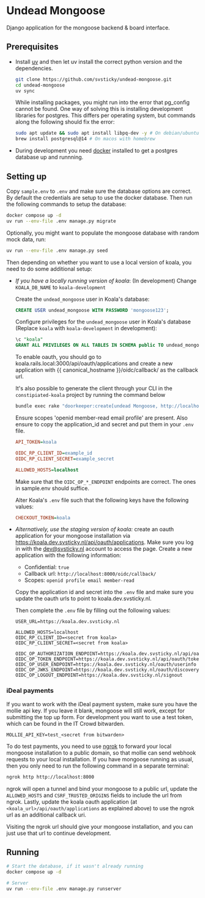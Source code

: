 # Undead Mongoose

Django application for the mongoose backend & board interface.

## Prerequisites

- Install [uv](https://docs.astral.sh/uv/getting-started/installation/) and then let uv install the correct python version and the dependencies.

  ```bash
  git clone https://github.com/svsticky/undead-mongoose.git
  cd undead-mongoose
  uv sync
  ```

  While installing packages, you might run into the error that pg_config cannot be found. One way of solving this is installing development libraries for postgres. This differs per operating system, but commands along the following should fix the error:

  ```bash
  sudo apt update && sudo apt install libpq-dev -y # On debian/ubuntu
  brew install postgresql@14 # On macos with homebrew
  ```
- During development you need [docker](https://www.docker.com/) installed to get a postgres database up and runnning.

## Setting up

Copy `sample.env` to `.env` and make sure the database options are correct. By default the credentials are setup to use the docker database. Then run the following commands to setup the database:

```bash
docker compose up -d
uv run --env-file .env manage.py migrate
```

Optionally, you might want to populate the mongoose database with random mock data, run:

```bash
uv run --env-file .env manage.py seed
```
Then depending on whether you want to use a local version of koala, you need to do some additional setup:

- *If you have a locally running version of koala*: (In development) Change `KOALA_DB_NAME` to `koala-development`

    Create the `undead_mongoose` user in Koala's database:

    ```sql
    CREATE USER undead_mongoose WITH PASSWORD 'mongoose123';
    ```

    Configure privileges for the `undead_mongoose` user in Koala's database (Replace `koala` with `koala-development` in development):

    ```sql
    \c "koala"
    GRANT ALL PRIVILEGES ON ALL TABLES IN SCHEMA public TO undead_mongoose;
    ```

    To enable oauth, you should go to koala.rails.local:3000/api/oauth/applications and create a new application with {{ canonical_hostname }}/oidc/callback/ as the callback url.

    It's also possible to generate the client through your CLI in the `constipiated-koala` project by running the command below

    ```bash
    bundle exec rake "doorkeeper:create[undead Mongoose, http://localhost:8000/oidc/callback/, openid profile email member-read]"
    ```

    Ensure scopes 'openid member-read email profile' are present. Also ensure to copy the application_id and secret and put them in your `.env` file.

    ```ini
    API_TOKEN=koala

    OIDC_RP_CLIENT_ID=example_id
    OIDC_RP_CLIENT_SECRET=example_secret

    ALLOWED_HOSTS=localhost
    ```

    Make sure that the `OIDC_OP_*_ENDPOINT` endpoints are correct. The ones in sample.env should suffice.

    Alter Koala's `.env` file such that the following keys have the following values:

    ```ini
    CHECKOUT_TOKEN=koala
    ```

- *Alternatively, use the staging version of koala:* create an oauth application for your mongoose installation via <https://koala.dev.svsticky.nl/api/oauth/applications>. Make sure you log in with the <dev@svsticky.nl> account to access the page. Create a new application with the following information:
  - Confidential: `true`
  - Callback url: `http://localhost:8000/oidc/callback/`
  - Scopes: `openid profile email member-read`
  
  Copy the application id and secret into the `.env` file and make sure you update the oauth urls to point to koala.dev.svsticky.nl.

  Then complete the `.env` file by filling out the following values:

  ```env
  USER_URL=https://koala.dev.svsticky.nl

  ALLOWED_HOSTS=localhost
  OIDC_RP_CLIENT_ID=<secret from koala>
  OIDC_RP_CLIENT_SECRET=<secret from koala>

  OIDC_OP_AUTHORIZATION_ENDPOINT=https://koala.dev.svsticky.nl/api/oauth/authorize
  OIDC_OP_TOKEN_ENDPOINT=https://koala.dev.svsticky.nl/api/oauth/token
  OIDC_OP_USER_ENDPOINT=https://koala.dev.svsticky.nl/oauth/userinfo
  OIDC_OP_JWKS_ENDPOINT=https://koala.dev.svsticky.nl/oauth/discovery/keys
  OIDC_OP_LOGOUT_ENDPOINT=https://koala.dev.svsticky.nl/signout
  ```

### iDeal payments

If you want to work with the iDeal payment system, make sure you have the mollie api key. If you leave it blank, mongoose will still work, except for submitting the top up form. For development you want to use a test token, which can be found in the IT Crowd bitwarden.

```env
MOLLIE_API_KEY=test_<secret from bitwarden>
```

To do test payments, you need to use [ngrok](https://ngrok.com/) to forward your local mongoose installation to a public domain, so that mollie can send webhook requests to your local installation. If you have mongoose running as usual, then you only need to run the following command in a separate terminal:

```bash
ngrok http http://localhost:8000
```

ngrok will open a tunnel and bind your mongoose to a public url, update the `ALLOWED_HOSTS` and `CSRF_TRUSTED_ORIGINS` fields to include the url from ngrok. Lastly, update the koala oauth application (at `<koala_url>/api/oauth/applications` as explained above) to use the ngrok url as an additional callback uri.

Visiting the ngrok url should give your mongoose installation, and you can just use that url to continue development.

## Running

``` bash
# Start the database, if it wasn't already running
docker compose up -d

# Server
uv run --env-file .env manage.py runserver
```
